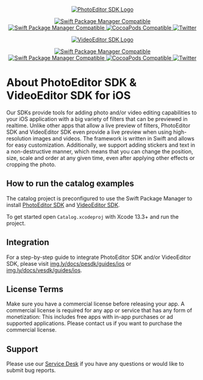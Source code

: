 <p align="center">
	<a href="https://img.ly/photo-sdk?utm_campaign=Projects&utm_source=Github&utm_medium=Catalog&utm_content=iOS">
		<img src="https://img.ly/static/logos/PE.SDK_Logo.svg" alt="PhotoEditor SDK Logo"/>
	</a>
</p>
<p align="center">
	<a href="https://swiftpackageindex.com/imgly/pesdk-ios-build">
		<img src="https://img.shields.io/endpoint?url=https%3A%2F%2Fswiftpackageindex.com%2Fapi%2Fpackages%2Fimgly%2Fpesdk-ios-build%2Fbadge%3Ftype%3Dplatforms" alt="Swift Package Manager Compatible">
	</a>
	<a href="https://swiftpackageindex.com/imgly/pesdk-ios-build">
		<img src="https://img.shields.io/endpoint?url=https%3A%2F%2Fswiftpackageindex.com%2Fapi%2Fpackages%2Fimgly%2Fpesdk-ios-build%2Fbadge%3Ftype%3Dswift-versions" alt="Swift Package Manager Compatible">
	</a>
	<a href="https://cocoapods.org/pods/PhotoEditorSDK">
		<img src="https://img.shields.io/cocoapods/v/PhotoEditorSDK.svg?label=Pod" alt="CocoaPods Compatible">
	</a>
	<a href="http://twitter.com/PhotoEditorSDK">
		<img src="https://img.shields.io/badge/twitter-@PhotoEditorSDK-blue.svg?label=Twitter&style=flat" alt="Twitter">
	</a>
</p>

<p align="center">
    <a href="https://img.ly/video-sdk?utm_campaign=Projects&utm_source=Github&utm_medium=Catalog&utm_content=iOS">
		<img src="https://img.ly/static/logos/VE.SDK_Logo.svg" alt="VideoEditor SDK Logo"/>
	</a>
</p>
<p align="center">
	<a href="https://swiftpackageindex.com/imgly/vesdk-ios-build">
		<img src="https://img.shields.io/endpoint?url=https%3A%2F%2Fswiftpackageindex.com%2Fapi%2Fpackages%2Fimgly%2Fvesdk-ios-build%2Fbadge%3Ftype%3Dplatforms" alt="Swift Package Manager Compatible">
	</a>
	<a href="https://swiftpackageindex.com/imgly/vesdk-ios-build">
		<img src="https://img.shields.io/endpoint?url=https%3A%2F%2Fswiftpackageindex.com%2Fapi%2Fpackages%2Fimgly%2Fvesdk-ios-build%2Fbadge%3Ftype%3Dswift-versions" alt="Swift Package Manager Compatible">
	</a>
	<a href="https://cocoapods.org/pods/VideoEditorSDK">
		<img src="https://img.shields.io/cocoapods/v/VideoEditorSDK.svg?label=Pod" alt="CocoaPods Compatible">
	</a>
	<a href="http://twitter.com/VideoEditorSDK">
		<img src="https://img.shields.io/badge/twitter-@VideoEditorSDK-blue.svg?label=Twitter&style=flat" alt="Twitter">
	</a>
</p>

# About PhotoEditor SDK & VideoEditor SDK for iOS

Our SDKs provide tools for adding photo and/or video editing capabilities to your iOS application with a big variety of filters that can be previewed in realtime. Unlike other apps that allow a live preview of filters, PhotoEditor SDK and VideoEditor SDK even provide a live preview when using high-resolution images and videos. The framework is written in Swift and allows for easy customization.
Additionally, we support adding stickers and text in a non-destructive manner, which means that you can change the position, size, scale and order at any given time, even after applying other effects or cropping the photo.

## How to run the catalog examples

The catalog project is preconfigured to use the Swift Package Manager to install [PhotoEditor SDK](https://img.ly/docs/pesdk/ios/introduction/getting_started/#swift-package-manager) and [VideoEditor SDK](https://img.ly/docs/vesdk/ios/introduction/getting_started/#swift-package-manager).

To get started open `Catalog.xcodeproj` with Xcode 13.3+ and run the project.

## Integration

For a step-by-step guide to integrate PhotoEditor SDK and/or VideoEditor SDK, please visit [img.ly/docs/pesdk/guides/ios](https://img.ly/docs/pesdk/guides/ios?utm_campaign=Projects&utm_source=Github&utm_medium=Catalog&utm_content=iOS) or [img.ly/docs/vesdk/guides/ios](https://img.ly/docs/vesdk/guides/ios?utm_campaign=Projects&utm_source=Github&utm_medium=Catalog&utm_content=iOS).

## License Terms

Make sure you have a commercial license before releasing your app.
A commercial license is required for any app or service that has any form of monetization: This includes free apps with in-app purchases or ad supported applications. Please contact us if you want to purchase the commercial license.

## Support

Please use our [Service Desk](https://support.img.ly) if you have any questions or would like to submit bug reports.


